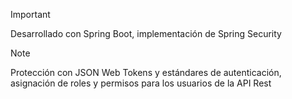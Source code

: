 > [!IMPORTANT]  
> Desarrollado con Spring Boot, implementación de Spring Security

> [!NOTE]  
> Protección con JSON Web Tokens y estándares de autenticación, asignación de roles y permisos para los usuarios de la API Rest
